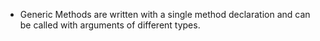 - Generic Methods are written with a single method declaration and can be called with arguments of different types.
